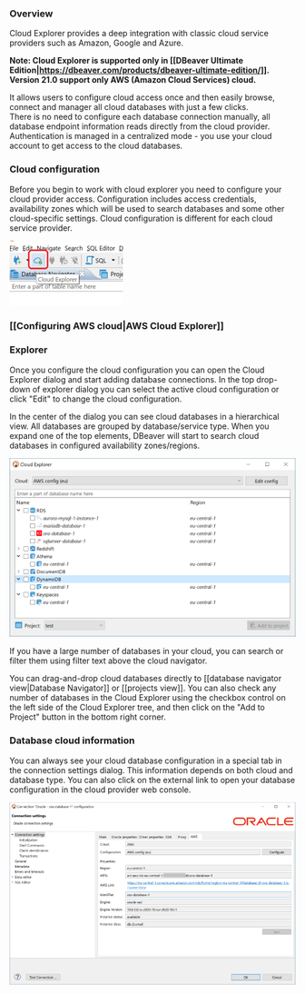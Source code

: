 ### Overview 

Cloud Explorer provides a deep integration with classic cloud service providers such as Amazon, Google and Azure.  

__Note: Cloud Explorer is supported only in [[DBeaver Ultimate Edition|https://dbeaver.com/products/dbeaver-ultimate-edition/]].__
__Version 21.0 support only AWS (Amazon Cloud Services) cloud.__

It allows users to configure cloud access once and then easily browse, connect and manager all cloud databases with just a few clicks.  
There is no need to configure each database connection manually, all database endpoint information reads directly from the cloud provider.
Authentication is managed in a centralized mode - you use your cloud account to get access to the cloud databases.  

### Cloud configuration

Before you begin to work with cloud explorer you need to configure your cloud provider access.
Configuration includes access credentials, availability zones which will be used to search databases and some other cloud-specific settings.
Cloud configuration is different for each cloud service provider.

![](images/ug/cloud-explorer/main-toolbar.png)

### [[Configuring AWS cloud|AWS Cloud Explorer]]


### Explorer

Once you configure the cloud configuration you can open the Cloud Explorer dialog and start adding database connections.
In the top drop-down of explorer dialog you can select the active cloud configuration or click "Edit" to change the cloud configuration.

In the center of the dialog you can see cloud databases in a hierarchical view. All databases are grouped by database/service type.
When you expand one of the top elements, DBeaver will start to search cloud databases in configured availability zones/regions.

![](images/ug/cloud-explorer/aws-cloud-databases.png)

If you have a large number of databases in your cloud, you can search or filter them using filter text above the cloud navigator.

You can drag-and-drop cloud databases directly to [[database navigator view|Database Navigator]] or [[projects view]].
You can also check any number of databases in the Cloud Explorer using the checkbox control on the left side of the Cloud Explorer tree, and then click on the "Add to Project" button in the bottom right corner.


### Database cloud information

You can always see your cloud database configuration in a special tab in the connection settings dialog.
This information depends on both cloud and database type.
You can also click on the external link to open your database configuration in the cloud provider web console.

![](images/ug/cloud-explorer/cloud-database-info-tab.png)

